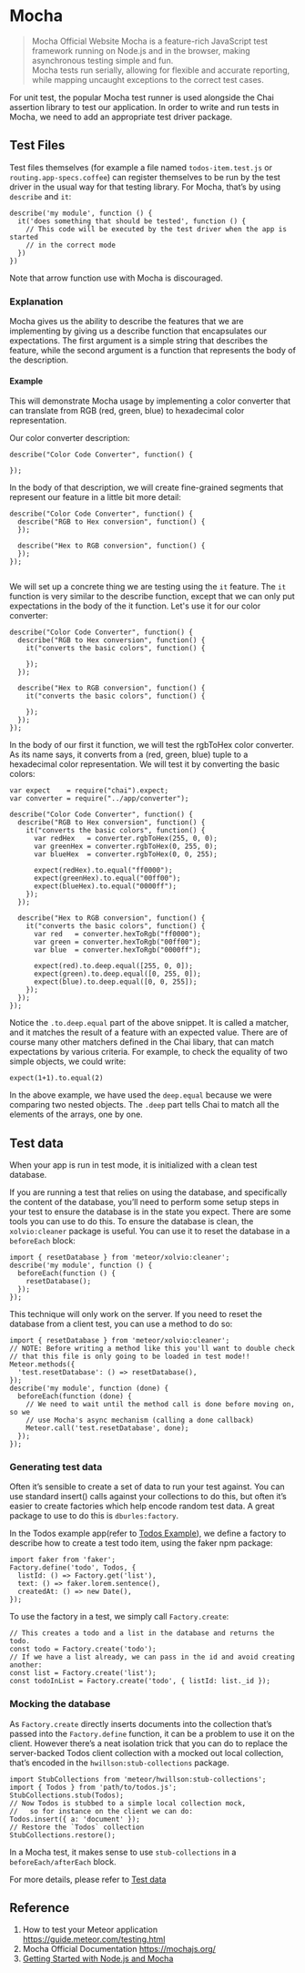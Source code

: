 # Mocha
> Mocha Official Website 
Mocha is a feature-rich JavaScript test framework running on Node.js and in the browser, making asynchronous testing simple and fun.  
Mocha tests run serially, allowing for flexible and accurate reporting, while mapping uncaught exceptions to the correct test cases.    
  
  
For unit test, the popular Mocha test runner is used alongside the Chai assertion library to test our application. In order to write and run tests in Mocha, we need to add an appropriate test driver package.


## Test Files
Test files themselves (for example a file named ```todos-item.test.js``` or ```routing.app-specs.coffee```) can register themselves to be run by the test driver in the usual way for that testing library. For Mocha, that’s by using ```describe``` and ```it```:
```
describe('my module', function () {
  it('does something that should be tested', function () {
    // This code will be executed by the test driver when the app is started
    // in the correct mode
  })
})

```
Note that arrow function use with Mocha is discouraged.

### Explanation
Mocha gives us the ability to describe the features that we are implementing by giving us a describe function that encapsulates our expectations. The first argument is a simple string that describes the feature, while the second argument is a function that represents the body of the description.  

#### Example
This will demonstrate Mocha usage by implementing a color converter that can translate from RGB (red, green, blue) to hexadecimal color representation.

Our color converter description:
```
describe("Color Code Converter", function() {

});
```
In the body of that description, we will create fine-grained segments that represent our feature in a little bit more detail:
```
describe("Color Code Converter", function() {
  describe("RGB to Hex conversion", function() {
  });

  describe("Hex to RGB conversion", function() {
  });
});


```
We will set up a concrete thing we are testing using the ```it``` feature. The ```it``` function is very similar to the describe function, except that we can only put expectations in the body of the it function. Let's use it for our color converter:  
```
describe("Color Code Converter", function() {
  describe("RGB to Hex conversion", function() {
    it("converts the basic colors", function() {

    });
  });

  describe("Hex to RGB conversion", function() {
    it("converts the basic colors", function() {

    });
  });
});

```
In the body of our first it function, we will test the rgbToHex color converter. As its name says, it converts from a (red, green, blue) tuple to a hexadecimal color representation. We will test it by converting the basic colors:

```
var expect    = require("chai").expect;
var converter = require("../app/converter");

describe("Color Code Converter", function() {
  describe("RGB to Hex conversion", function() {
    it("converts the basic colors", function() {
      var redHex   = converter.rgbToHex(255, 0, 0);
      var greenHex = converter.rgbToHex(0, 255, 0);
      var blueHex  = converter.rgbToHex(0, 0, 255);

      expect(redHex).to.equal("ff0000");
      expect(greenHex).to.equal("00ff00");
      expect(blueHex).to.equal("0000ff");
    });
  });

  describe("Hex to RGB conversion", function() {
    it("converts the basic colors", function() {
      var red   = converter.hexToRgb("ff0000");
      var green = converter.hexToRgb("00ff00");
      var blue  = converter.hexToRgb("0000ff");

      expect(red).to.deep.equal([255, 0, 0]);
      expect(green).to.deep.equal([0, 255, 0]);
      expect(blue).to.deep.equal([0, 0, 255]);
    });
  });
});
```
Notice the ```.to.deep.equal``` part of the above snippet. It is called a matcher, and it matches the result of a feature with an expected value. There are of course many other matchers defined in the Chai libary, that can match expectations by various criteria. For example, to check the equality of two simple objects, we could write:
```
expect(1+1).to.equal(2)
```

In the above example, we have used the ```deep.equal``` because we were comparing two nested objects. The ```.deep``` part tells Chai to match all the elements of the arrays, one by one.


## Test data
When your app is run in test mode, it is initialized with a clean test database.

If you are running a test that relies on using the database, and specifically the content of the database, you’ll need to perform some setup steps in your test to ensure the database is in the state you expect. There are some tools you can use to do this.
To ensure the database is clean, the ```xolvio:cleaner``` package is useful. You can use it to reset the database in a ```beforeEach``` block:

```
import { resetDatabase } from 'meteor/xolvio:cleaner';
describe('my module', function () {
  beforeEach(function () {
    resetDatabase();
  });
});

```

This technique will only work on the server. If you need to reset the database from a client test, you can use a method to do so:
```
import { resetDatabase } from 'meteor/xolvio:cleaner';
// NOTE: Before writing a method like this you'll want to double check
// that this file is only going to be loaded in test mode!!
Meteor.methods({
  'test.resetDatabase': () => resetDatabase(),
});
describe('my module', function (done) {
  beforeEach(function (done) {
    // We need to wait until the method call is done before moving on, so we
    // use Mocha's async mechanism (calling a done callback)
    Meteor.call('test.resetDatabase', done);
  });
});
```

### Generating test data
Often it’s sensible to create a set of data to run your test against. You can use standard insert() calls against your collections to do this, but often it’s easier to create factories which help encode random test data. A great package to use to do this is ```dburles:factory```.  

In the Todos example app(refer to [Todos Example](https://www.meteor.com/tutorials/react/creating-an-app)), we define a factory to describe how to create a test todo item, using the faker npm package:
```
import faker from 'faker';
Factory.define('todo', Todos, {
  listId: () => Factory.get('list'),
  text: () => faker.lorem.sentence(),
  createdAt: () => new Date(),
});

```

To use the factory in a test, we simply call ```Factory.create```:
```
// This creates a todo and a list in the database and returns the todo.
const todo = Factory.create('todo');
// If we have a list already, we can pass in the id and avoid creating another:
const list = Factory.create('list');
const todoInList = Factory.create('todo', { listId: list._id });

```



### Mocking the database
As ```Factory.create``` directly inserts documents into the collection that’s passed into the ```Factory.define``` function, it can be a problem to use it on the client. However there’s a neat isolation trick that you can do to replace the server-backed Todos client collection with a mocked out local collection, that’s encoded in the ```hwillson:stub-collections``` package.

```
import StubCollections from 'meteor/hwillson:stub-collections';
import { Todos } from 'path/to/todos.js';
StubCollections.stub(Todos);
// Now Todos is stubbed to a simple local collection mock,
//   so for instance on the client we can do:
Todos.insert({ a: 'document' });
// Restore the `Todos` collection
StubCollections.restore();
```
In a Mocha test, it makes sense to use ```stub-collections``` in a ```beforeEach/afterEach``` block.



For more details, please refer to [Test data](https://guide.meteor.com/testing.html#test-data)



## Reference
1. How to test your Meteor application https://guide.meteor.com/testing.html
2. Mocha Official Documentation https://mochajs.org/
3. [Getting Started with Node.js and Mocha](https://semaphoreci.com/community/tutorials/getting-started-with-node-js-and-mocha)

